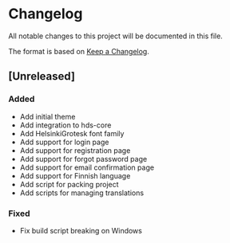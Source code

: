 # Changelog
All notable changes to this project will be documented in this file.

The format is based on [Keep a Changelog](https://keepachangelog.com/en/1.0.0/).

## [Unreleased]
### Added
- Add initial theme
- Add integration to hds-core
- Add HelsinkiGrotesk font family
- Add support for login page
- Add support for registration page
- Add support for forgot password page
- Add support for email confirmation page
- Add support for Finnish language
- Add script for packing project
- Add scripts for managing translations

### Fixed
- Fix build script breaking on Windows